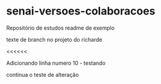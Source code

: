 # senai-versoes-colaboracoes
Repositório de estudos
readme de exemplo


texte de branch no projeto  do richarde

<<<<<<

Adicionando linha numero 10 - testando

continua o teste de alteração 

